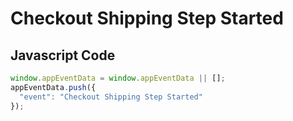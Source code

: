 # Checkout Shipping Step Started

### 

## Javascript Code
```js
window.appEventData = window.appEventData || [];
appEventData.push({
  "event": "Checkout Shipping Step Started"
});
```








